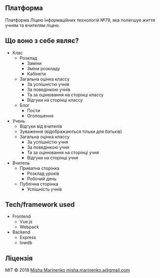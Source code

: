 ## Платформа
Платформа Ліцею інформаційних технологій №79, яка полегшуе життя учням та вчителям ліцею.

## Що воно з себе являє?
* Клас
    * Розклад
        * Заміни
        * Зміни розкладу
        * Кабінети
    * Загальна оцінка классу
        * За успішністю учнів
        * За поведінкою учнів
        * Та за оцінювання на сторінці классу
        * Відгуки на сторінці классу
    * Блог
        * Пости 
        * Оголошення  
* Учень
    * Відгуки від вчителів
    * Зуваження (відображаються тільки для батьків)
    * Загальна оцінка классу
        * За успішністю учня
        * За поведінкою учня
        * Та за оцінювання на сторінці учня
        * Відгуки на сторінці учня
* Вчитель 
    * Приватна сторінка
        * Розклад уроків
        * Робочий день
    * Публічна сторінка
        * Успішність учнів

<!-- ## Build status
Build status of continus integration i.e. travis, appveyor etc. Ex. - 
-->

 
## Tech/framework used
* Frontend
    * Vue.js
    * Webpack
* Backend
    * Express
    * lowdb

<!-- ## Установка


-->

<!-- ## Тести
* Frontend
    * Yarn 
        * ```shell
    $ cd frontend
    $ yarn test
    ```
    or
    * NPM:
        *   ```shell
    $ cd frontend
    $ npm test
    ```
-->
## Ліцензія

MIT © 2018 [Misha Marinenko ](http://marinenko.rf.gd)[misha.marinenko.a@gmail.com](mailto:marinenko.rf.gd)